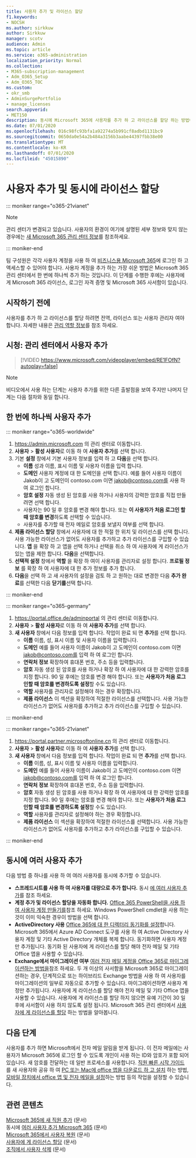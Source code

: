 ```yaml
---
title: 사용자 추가 및 라이선스 할당
f1.keywords:
- NOCSH
ms.author: sirkkuw
author: Sirkkuw
manager: scotv
audience: Admin
ms.topic: article
ms.service: o365-administration
localization_priority: Normal
ms.collection:
- M365-subscription-management
- Adm_O365_Setup
- Adm_O365_TOC
ms.custom:
- okr_smb
- AdminSurgePortfolio
- manage_licenses
search.appverid:
- MET150
description: 동시에 Microsoft 365에 사용자를 추가 하 고 라이선스를 할당 하는 방법에 대해 알아봅니다.
ms.date: 07/01/2020
ms.openlocfilehash: 016c98fc93bfa1a92274a5b991cf8adbd1131bc9
ms.sourcegitcommit: 0650da0e54a2b484a3156b3aabe44397fbb38e00
ms.translationtype: MT
ms.contentlocale: ko-KR
ms.lasthandoff: 07/01/2020
ms.locfileid: "45015890"
---
```

# <a name="add-users-and-assign-licenses-at-the-same-time"></a>사용자 추가 및 동시에 라이선스 할당

::: moniker range="o365-21vianet"

> [!NOTE]
> 관리 센터가 변경되고 있습니다. 사용자의 환경이 여기에 설명된 세부 정보와 맞지 않는 경우에는 [새 Microsoft 365 관리 센터 정보](https://docs.microsoft.com/microsoft-365/admin/microsoft-365-admin-center-preview?view=o365-21vianet)를 참조하세요.

::: moniker-end

팀 구성원은 각각 사용자 계정을 사용 하 여 [비즈니스용 Microsoft 365](https://go.microsoft.com/fwlink/?LinkID=519395)에 로그인 하 고 액세스할 수 있어야 합니다. 사용자 계정을 추가 하는 가장 쉬운 방법은 Microsoft 365 관리 센터에서 한 번에 하나씩 추가 하는 것입니다. 이 단계를 수행한 후에는 사용자에 게 Microsoft 365 라이선스, 로그인 자격 증명 및 Microsoft 365 사서함이 있습니다.

## <a name="before-you-begin"></a>시작하기 전에

사용자를 추가 하 고 라이선스를 할당 하려면 전역, 라이선스 또는 사용자 관리자 여야 합니다. 자세한 내용은 [관리 역할 정보](../../admin/add-users/about-admin-roles.md)를 참조 하세요.

## <a name="watch-add-users-in-the-admin-center"></a>시청: 관리 센터에서 사용자 추가

> [!VIDEO https://www.microsoft.com/videoplayer/embed/RE1FOfN?autoplay=false]

> [!NOTE]
> 비디오에서 사용 하는 단계는 사용자 추가를 위한 다른 출발점을 보여 주지만 나머지 단계는 다음 절차와 동일 합니다.

## <a name="add-users-one-at-a-time"></a>한 번에 하나씩 사용자 추가

::: moniker range="o365-worldwide"

1. <a href="https://go.microsoft.com/fwlink/p/?linkid=2024339" target="_blank">https://admin.microsoft.com</a> 의 관리 센터로 이동합니다.
2. **사용자** > **활성 사용자**로 이동 하 여 **사용자 추가**를 선택 합니다.
3. 기본 **설정** 창에서 기본 사용자 정보를 입력 하 고 **다음**을 선택 합니다.
    - **이름** 성과 이름, 표시 이름 및 사용자 이름을 입력 합니다.
    - **도메인** 사용자 계정에 대 한 도메인을 선택 합니다. 예를 들어 사용자 이름이 Jakob이 고 도메인이 contoso.com 이면 jakob@contoso.com를 사용 하 여 로그인 합니다.
    - **암호 설정** 자동 생성 된 암호를 사용 하거나 사용자의 강력한 암호를 직접 만들려면 선택 합니다.
    - 사용자는 90 일 후 암호를 변경 해야 합니다. 또는 **이 사용자가 처음 로그인 할 때 암호를 변경**하도록 선택할 수 있습니다.
    - 사용자를 추가할 때 전자 메일로 암호를 보낼지 여부를 선택 합니다.
4. **제품 라이선스 할당** 창에서 사용자에 대 한 적절 한 위치 및 라이선스를 선택 합니다. 사용 가능한 라이선스가 없어도 사용자를 추가하고 추가 라이선스를 구입할 수 있습니다. **앱** 을 확장 하 고 앱을 선택 하거나 선택을 취소 하 여 사용자에 게 라이선스가 있는 앱을 제한 합니다. **다음**을 선택합니다.
5. **선택적 설정** 창에서 **역할** 을 확장 하 여이 사용자를 관리자로 설정 합니다. **프로필 정보** 를 확장 하 여 사용자에 대 한 추가 정보를 추가 합니다.
6. **다음**을 선택 하 고 새 사용자의 설정을 검토 하 고 원하는 대로 변경한 다음 **추가 완료**를 선택한 다음 **닫기를**선택 합니다.

::: moniker-end

::: moniker range="o365-germany"

1. <a href="https://go.microsoft.com/fwlink/p/?linkid=848041" target="_blank">https://portal.office.de/adminportal</a> 의 관리 센터로 이동합니다.
2. **사용자** > **활성 사용자**로 이동 하 여 **사용자 추가**를 선택 합니다.
3. **새 사용자** 창에서 다음 정보를 입력 합니다. 작업이 완료 되 면 **추가**를 선택 합니다.
    - **이름** 이름, 성, 표시 이름 및 사용자 이름을 입력합니다.
    - **도메인** 예를 들어 사용자 이름이 Jakob이 고 도메인이 contoso.com 이면 jakob@contoso.com를 입력 하 여 로그인 합니다.
    - **연락처 정보** 확장하여 휴대폰 번호, 주소 등을 입력합니다.
    - **암호** 자동 생성 된 암호를 사용 하거나 확장 하 여 사용자에 대 한 강력한 암호를 지정 합니다. 90 일 후에는 암호를 변경 해야 합니다. 또는 **사용자가 처음 로그인할 때 암호를 변경하도록 설정**할 수도 있습니다.
    - **역할** 사용자를 관리자로 설정해야 하는 경우 확장합니다.
    - **제품 라이선스** 이 섹션을 확장하여 적절한 라이선스를 선택합니다. 사용 가능한 라이선스가 없어도 사용자를 추가하고 추가 라이선스를 구입할 수 있습니다.

::: moniker-end

::: moniker range="o365-21vianet"

1. <a href="https://go.microsoft.com/fwlink/p/?linkid=850627" target="_blank">https://portal.partner.microsoftonline.cn</a> 의 관리 센터로 이동합니다.
2. **사용자** > **활성 사용자**로 이동 하 여 **사용자 추가**를 선택 합니다.
3. **새 사용자** 창에서 다음 정보를 입력 합니다. 작업이 완료 되 면 **추가**를 선택 합니다.
    - **이름** 이름, 성, 표시 이름 및 사용자 이름을 입력합니다.
    - **도메인** 예를 들어 사용자 이름이 Jakob이 고 도메인이 contoso.com 이면 jakob@contoso.com를 입력 하 여 로그인 합니다.
    - **연락처 정보** 확장하여 휴대폰 번호, 주소 등을 입력합니다.
    - **암호** 자동 생성 된 암호를 사용 하거나 확장 하 여 사용자에 대 한 강력한 암호를 지정 합니다. 90 일 후에는 암호를 변경 해야 합니다. 또는 **사용자가 처음 로그인할 때 암호를 변경하도록 설정**할 수도 있습니다.
    - **역할** 사용자를 관리자로 설정해야 하는 경우 확장합니다.
    - **제품 라이선스** 이 섹션을 확장하여 적절한 라이선스를 선택합니다. 사용 가능한 라이선스가 없어도 사용자를 추가하고 추가 라이선스를 구입할 수 있습니다.

::: moniker-end

## <a name="add-multiple-users-at-the-same-time"></a>동시에 여러 사용자 추가

다음 방법 중 하나를 사용 하 여 여러 사용자를 동시에 추가할 수 있습니다.
  
- **스프레드시트를 사용 하 여 사용자를 대량으로 추가 합니다.** 동시 [에 여러 사용자 추가](https://docs.microsoft.com/office365/enterprise/add-several-users-at-the-same-time)를 참조 하세요.
- **계정 추가 및 라이선스 할당을 자동화 합니다.** [Office 365 PowerShell을 사용 하 여 사용자 계정 만들기를](https://docs.microsoft.com/office365/enterprise/powershell/create-user-accounts-with-office-365-powershell)참조 하세요. Windows PowerShell cmdlet을 사용 하는 것이 이미 익숙한 경우이 방법을 선택 합니다.
- **ActiveDirectory 사용** [Office 365에 대 한 디렉터리 동기화를 설정](https://docs.microsoft.com/office365/enterprise/set-up-directory-synchronization)합니다. Microsoft 365에서 Azure AD Connect 도구를 사용 하 여 Active Directory 사용자 계정 및 기타 Active Directory 개체를 복제 합니다. 동기화하면 사용자 계정만 추가됩니다. 동기화 된 사용자에 게 라이선스를 할당 해야 전자 메일 및 기타 Office 앱을 사용할 수 있습니다.
- **Exchange에서 마이그레이션 여부** [여러 전자 메일 계정을 Office 365로 마이그레이션하는 방법을](https://docs.microsoft.com/Exchange/mailbox-migration/mailbox-migration)참조 하세요. 두 개 이상의 사서함을 Microsoft 365로 마이그레이션하는 경우, 단계적으로 또는 하이브리드 Exchange 방법을 사용 하 여 사용자를 마이그레이션의 일부로 자동으로 추가할 수 있습니다. 마이그레이션하면 사용자 계정만 추가됩니다. 사용자에 게 라이선스를 할당 해야 전자 메일 및 기타 Office 앱을 사용할 수 있습니다. 사용자에 게 라이선스를 할당 하지 않으면 유예 기간이 30 일 후에 사서함이 사용 하지 않도록 설정 됩니다. Microsoft 365 관리 센터에서 [사용자에 게 라이선스를 할당](../manage/assign-licenses-to-users.md) 하는 방법을 알아봅니다.

## <a name="next-steps"></a>다음 단계

사용자를 추가 하면 Microsoft에서 전자 메일 알림을 받게 됩니다. 이 전자 메일에는 사용자가 Microsoft 365에 로그인 할 수 있도록 개인이 사용 하는 ID와 암호가 포함 되어 있습니다. 새 암호를 전달하는 데 일반 프로세스를 사용합니다. [직원 빠른 시작 가이드](https://support.microsoft.com/office/b9700090-ce64-4046-ab92-ce8488a7bc0f) 를 새 사용자와 공유 하 여 [PC 또는 Mac에 office 앱을 다운로드 하 고 설치](https://support.microsoft.com/office/4414eaaf-0478-48be-9c42-23adc4716658) 하는 방법, [모바일 장치에서 office 앱 및 전자 메일을 설정](https://support.microsoft.com/office/7dabb6cb-0046-40b6-81fe-767e0b1f014f)하는 방법 등의 작업을 설정할 수 있습니다.

## <a name="related-content"></a>관련 콘텐츠

[Microsoft 365에 새 직원 추가](add-new-employee.md) (문서) \
동시에 [여러 사용자 추가 Microsoft 365](https://docs.microsoft.com/office365/enterprise/add-several-users-at-the-same-time) (문서) \
[Microsoft 365에서 사용자 복원](restore-user.md) (문서) \
[사용자에 게 라이선스 할당](../manage/assign-licenses-to-users.md) (문서) \
[조직에서 사용자 삭제](delete-a-user.md) (문서)
